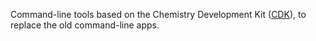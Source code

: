 Command-line tools based on the Chemistry Development Kit ([CDK](https://github.com/cdk/cdk)), to replace the old command-line apps.
